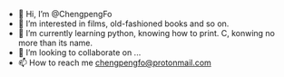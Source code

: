 - 👋 Hi, I’m @ChengpengFo
- 👀 I’m interested in films, old-fashioned books and so on.
- 🌱 I’m currently learning python, knowing how to print. C, konwing no more than its name. 
- 💞️ I’m looking to collaborate on ...
- 📫 How to reach me chengpengfo@protonmail.com

<!---
ChengpengFo/ChengpengFo is a ✨ special ✨ repository because its `README.md` (this file) appears on your GitHub profile.
You can click the Preview link to take a look at your changes.
--->

